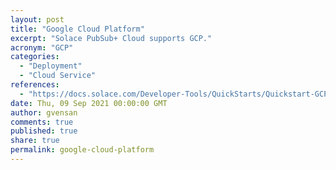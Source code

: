 ```yaml
---
layout: post
title: "Google Cloud Platform"
excerpt: "Solace PubSub+ Cloud supports GCP."
acronym: "GCP"
categories:
  - "Deployment"
  - "Cloud Service"
references:
  - "https://docs.solace.com/Developer-Tools/QuickStarts/Quickstart-GCP.htm"
date: Thu, 09 Sep 2021 00:00:00 GMT
author: gvensan
comments: true
published: true
share: true
permalink: google-cloud-platform
---
```

